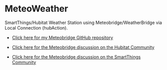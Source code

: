 # MeteoWeather
SmartThings/Hubitat Weather Station using Meteobridge/WeatherBridge via Local Connection (hubAction).

* [Click here for my Meteobridge GitHub repository](https://github.com/SANdood/MeteoWeather)

* [Click here for the Meteobridge discussion on the Hubitat Community](https://community.hubitat.com/t/release-free-meteobridge-weatherbridge-weather-station-v-1-1/12635)

* [Click here for the Meteobridge discussion on the SmartThings Community](https://community.smartthings.com/t/release-free-meteobridge-weatherbridge-weather-station-v-1-1-free-now-also-hubitat-compatible/158274)
